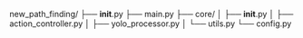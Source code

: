 new_path_finding/
├── __init__.py
├── main.py
├── core/
│   ├── __init__.py
│   ├── action_controller.py
│   ├── yolo_processor.py
│   └── utils.py
└── config.py



